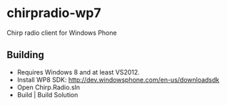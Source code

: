 chirpradio-wp7
==============

Chirp radio client for Windows Phone

Building
--------
* Requires Windows 8 and at least VS2012.
* Install WP8 SDK: http://dev.windowsphone.com/en-us/downloadsdk
* Open Chirp.Radio.sln
* Build | Build Solution


